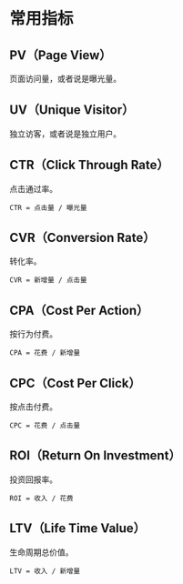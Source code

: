 # 常用指标

## PV（Page View）
页面访问量，或者说是曝光量。

## UV（Unique Visitor）
独立访客，或者说是独立用户。

## CTR（Click Through Rate）
点击通过率。
```
CTR = 点击量 / 曝光量
```

## CVR（Conversion Rate）
转化率。
```
CVR = 新增量 / 点击量
```

## CPA（Cost Per Action）
按行为付费。
```
CPA = 花费 / 新增量
```

## CPC（Cost Per Click）
按点击付费。
```
CPC = 花费 / 点击量
```

## ROI（Return On Investment）
投资回报率。
```
ROI = 收入 / 花费
```

## LTV（Life Time Value）
生命周期总价值。
```
LTV = 收入 / 新增量
```